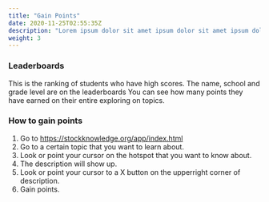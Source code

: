 ```yaml
---
title: "Gain Points"
date: 2020-11-25T02:55:35Z
description: "Lorem ipsum dolor sit amet ipsum dolor sit amet ipsum dolor sit amet"
weight: 3
---
```

### Leaderboards

This is the ranking of students who have high scores. The name, school and grade level are on the leaderboards
You can see how many points they have earned on their entire exploring on topics.

### How to gain points
1. Go to https://stockknowledge.org/app/index.html
2. Go to a certain topic that you want to learn about.
3. Look or point your cursor on the hotspot that you want to know about.
4. The description will show up.
5. Look or point your cursor to a X button on the upperright corner of description.
6. Gain points.


